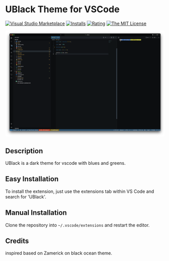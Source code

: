 # UBlack Theme for VSCode

[![Visual Studio Marketplace](https://img.shields.io/vscode-marketplace/v/firassziedan.UBlack.svg)](https://marketplace.visualstudio.com/items?itemName=firassziedan.UBlack)
[![Installs](https://img.shields.io/vscode-marketplace/d/firassziedan.UBlack.svg)](https://marketplace.visualstudio.com/items?itemName=firassziedan.UBlack)
[![Rating](https://img.shields.io/vscode-marketplace/r/firassziedan.UBlack.svg)](https://marketplace.visualstudio.com/items?itemName=firassziedan.UBlack)
[![The MIT License](https://flat.badgen.net/badge/license/MIT/orange)](http://opensource.org/licenses/MIT)


<p align="center">
  <img src="demo/assets/screenshot.png" width="1200" />
</p>

## Description
UBlack is a dark theme for vscode with blues and greens.


## Easy Installation
To install the extension, just use the extensions tab within VS Code and search for 'UBlack'.


## Manual Installation
Clone the repository into `~/.vscode/extensions` and restart the editor.

## Credits
inspired based on Zamerick on black ocean theme.
